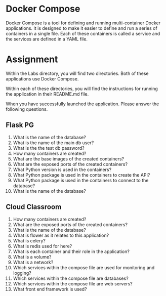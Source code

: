 # Docker Compose

Docker Compose is a tool for defining and running multi-container Docker applications. It is designed to make it easier to define and run a series of containers in a single file. Each of these containers is called a service and the services are defined in a YAML file.

# Assignment

Within the Labs directory, you will find two directories. Both of these applications use Docker Compose.

Within each of these directories, you will find the instructions for running the application in their README.md file.

When you have successfully launched the application. Please answer the following questions.

## Flask PG

1. What is the name of the database?
2. What is the name of the main db user?
3. What is the the test db password?
4. How many containers are created?
5. What are the base images of the created containers?
6. What are the exposed ports of the created containers?
7. What Python version is used in the containers?
8. What Python package is used in the containers to create the API?
9. What Python package is used in the containers to connect to the database?
10. What is the name of the database?


## Cloud Classroom

1. How many containers are created?
2. What are the exposed ports of the created containers?
3. What is the name of the database?
4. What is flower as it relates to this application?
5. What is celery?
6. What is redis used for here?
7. What is each container and their role in the application?
8. What is a volume?
9. What is a network?
10. Which services within the compose file are used for monitoring and logging?
11. Which services within the compose file are databases?
12. Which services within the compose file are web servers?
13. What front end framework is used?



